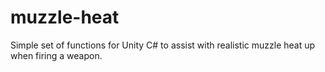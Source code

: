 # muzzle-heat
Simple set of functions for Unity C# to assist with realistic muzzle heat up when firing a weapon.
